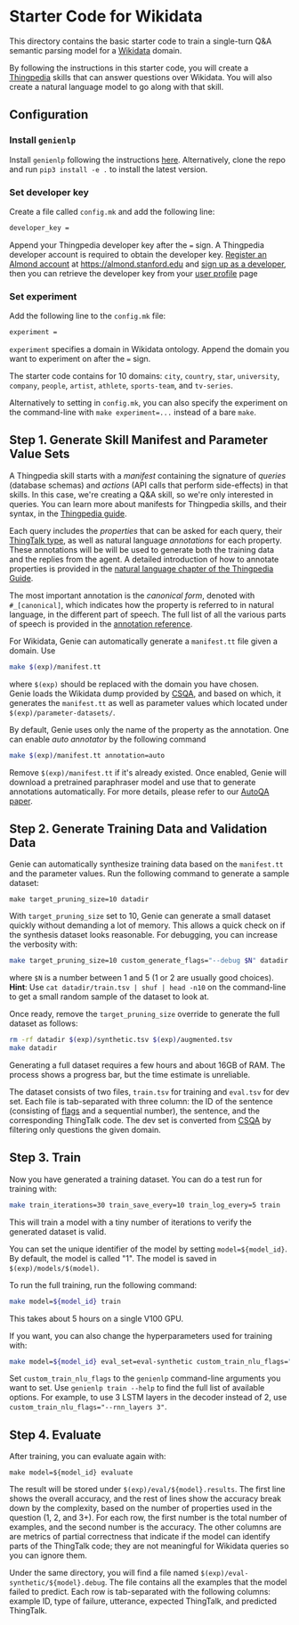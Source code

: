 # Starter Code for Wikidata

This directory contains the basic starter code to train a single-turn Q\&A semantic parsing model for a [Wikidata](https://wikidata.org) domain.

By following the instructions in this starter code, you will create a [Thingpedia](https://wiki.almond.stanford.edu/thingpedia) skills that can answer questions over Wikidata. You will also create a natural language model to go along with that skill.

## Configuration
### Install `genienlp`
Install `genienlp` following the instructions [here](https://github.com/stanford-oval/genienlp). 
Alternatively, clone the repo and run `pip3 install -e .` to install the latest version.

### Set developer key
Create a file called `config.mk`  and add the following line:
```bash
developer_key = 
```
Append your Thingpedia developer key after the `=` sign. A Thingpedia developer account is required to obtain the developer key. 
[Register an Almond account](https://almond.stanford.edu/user/register) at <https://almond.stanford.edu> and [sign up as a developer](https://almond.stanford.edu/user/request-developer), then you can retrieve the developer key from your [user profile](https://almond.stanford.edu/user/profile) page

### Set experiment
Add the following line to the `config.mk` file:
```bash
experiment =
```
`experiment` specifies a domain in Wikidata ontology. Append the domain you want to experiment on after the `=` sign.

The starter code contains for 10 domains: `city`, `country`, `star`, `university`, `company`,
`people`, `artist`, `athlete`, `sports-team`, and `tv-series`.

Alternatively to setting in `config.mk`, you can also specify the experiment
on the command-line with `make experiment=...` instead of a bare `make`.

## Step 1. Generate Skill Manifest and Parameter Value Sets
A Thingpedia skill starts with a _manifest_ containing the signature of _queries_ (database schemas) and _actions_ (API calls that perform side-effects) in that skills. In this case, we're creating a Q&A skill, so we're only interested in queries. You can learn more about manifests for Thingpedia skills, and their syntax, in the [Thingpedia guide](https://wiki.almond.stanford.edu/thingpedia/guide/classes).

Each query includes the _properties_ that can be asked for each query, their [ThingTalk type](https://wiki.almond.stanford.edu/thingtalk/reference), as well as natural language _annotations_ for each property. These annotations will be will be used to generate both the training data and the replies from the agent.
A detailed introduction of how to annotate properties is provided in the [natural language chapter of the Thingpedia Guide](https://wiki.almond.stanford.edu/thingpedia/guide/natural-language).
 
The most important annotation is the _canonical form_, denoted with `#_[canonical]`, which indicates how the property is referred to in natural language, in the different part of speech. The full list of all the various parts of speech is provided in the [annotation reference](https://wiki.almond.stanford.edu/genie/annotations#canonical-forms).

For Wikidata, Genie can automatically generate a `manifest.tt` file given a domain. Use 
```bash
make $(exp)/manifest.tt
```
where `$(exp)` should be replaced with the domain you have chosen.  
Genie loads the Wikidata dump provided by [CSQA](https://amritasaha1812.github.io/CSQA/), and based on which, it generates the `manifest.tt` as well as parameter values which located under `$(exp)/parameter-datasets/`.

By default, Genie uses only the name of the property as the annotation. 
One can enable _auto annotator_ by the following command
```bash
make $(exp)/manifest.tt annotation=auto
```
Remove `$(exp)/manifest.tt` if it's already existed. Once enabled, Genie will download a pretrained paraphraser model and use that to generate annotations automatically. 
For more details, please refer to our [AutoQA paper](https://almond-static.stanford.edu/papers/autoqa-emnlp2020.pdf).

## Step 2. Generate Training Data and Validation Data
Genie can automatically synthesize training data based on the `manifest.tt` and the parameter values. 
Run the following command to generate a sample dataset: 
```
make target_pruning_size=10 datadir
```
With `target_pruning_size` set to 10, Genie can generate a small dataset quickly without demanding a lot of memory. 
This allows a quick check on if the synthesis dataset looks reasonable. 
For debugging, you can increase the verbosity with:
```bash
make target_pruning_size=10 custom_generate_flags="--debug $N" datadir
```
where `$N` is a number between 1 and 5 (1 or 2 are usually good choices).
**Hint**: Use `cat datadir/train.tsv | shuf | head -n10` on the command-line to get a small random sample of the dataset to look at.

Once ready, remove the `target_pruning_size` override to generate the full dataset as follows:
```bash
rm -rf datadir $(exp)/synthetic.tsv $(exp)/augmented.tsv
make datadir
```
Generating a full dataset requires a few hours and about 16GB of RAM.
The process shows a progress bar, but the time estimate is unreliable.

The dataset consists of two files, `train.tsv` for training and `eval.tsv` for dev set.
Each file is tab-separated with three column: the ID of the sentence 
(consisting of [flags](https://wiki.almond.stanford.edu/nlp/dataset) and a sequential number), 
the sentence, and the corresponding ThingTalk code.
The dev set is converted from [CSQA](https://amritasaha1812.github.io/CSQA/) by filtering only questions the given domain. 


## Step 3. Train
Now you have generated a training dataset. You can do a test run for training with:
```bash
make train_iterations=30 train_save_every=10 train_log_every=5 train
```
This will train a model with a tiny number of iterations to verify the generated dataset is valid. 

You can set the unique identifier of the model by setting `model=${model_id}`. By default, the model is called "1".  The model is saved in `$(exp)/models/$(model)`.

To run the full training, run the following command:
```bash
make model=${model_id} train
```
This takes about 5 hours on a single V100 GPU.

If you want, you can also change the hyperparameters used for training with:
```bash
make model=${model_id} eval_set=eval-synthetic custom_train_nlu_flags="..." train
```
Set `custom_train_nlu_flags` to the `genienlp` command-line arguments you want to set. Use `genienlp train --help` to find the full list of available options. For example, to use 3 LSTM layers in the decoder instead of 2, use `custom_train_nlu_flags="--rnn_layers 3"`.


## Step 4. Evaluate
After training, you can evaluate again with:
```
make model=${model_id} evaluate
```

The result will be stored under `$(exp)/eval/${model}.results`. The first line shows the overall accuracy, and the rest of lines show the accuracy break down by the complexity, based on the number of properties used in the question (1, 2, and 3+). For each row, the first number is the total number of examples, and the second number is the accuracy. The other columns are are metrics of partial correctness that indicate if the model can identify parts of the ThingTalk code; they are not meaningful for Wikidata queries so you can ignore them.

Under the same directory, you will find a file named `$(exp)/eval-synthetic/${model}.debug`. The file contains all the examples that the model failed to predict. Each row is tab-separated with the following columns: example ID, type of failure, utterance, expected ThingTalk, and predicted ThingTalk.
